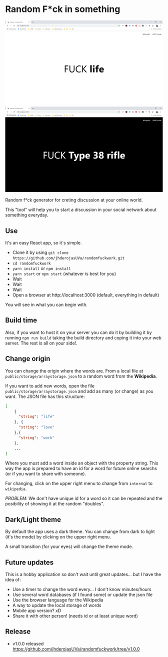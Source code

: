 # Random F*ck in something

![Example of running application in light mode](example.png)
![Example of running application in dark mode](example_dark.png)

Random f*ck generator for creting discussion at your online world.

This "tool" will help you to start a discussion in your social network about something everyday.

## Use

It's an easy React app, so it´s simple.

- Clone it by using `git clone https://github.com/jhderojasUVa/randomfuckwork.git`
- `cd randomfuckwork`
- `yarn install` or `npm install`
- `yarn start` or `npm start` (whatever is best for you)
- Wait
- Wait
- Wait
- Open a browser at http://localhost:3000 (default, everything in default)

You will see in what you can begin with.

## Build time

Also, if you want to host it on your server you can do it by building it by running `npm run build` taking the build directory and coping it into your web server. The rest is all on your side!.

## Change origin

You can change the origin where the words are. From a local file at `public/storage/arraystorage.json` to a random word from the __Wikipedia__.

If you want to add new words, open the file `public/storage/arraystorage.json` and add as many (or change) as you want. The JSON file has this structure:

```json
[
    {
      "string": "life"
    }, {
      "string": "love"
    },{
      "string": "work"
    },
    ...
]
```

Where you must add a word inside an object with the property string. This way the app is prepared to have an id for a word for future online searchs (or if you want to share with someone).

For changing, click on the upper right menu to change from `internal` to `wikipedia`.

*PROBLEM*: We don't have unique id for a word so it can be repeated and the posibility of showing it at the random "doubles".

## Dark/Light theme

By default the app uses a dark theme. You can change from dark to light (it's the mode) by clicking on the upper right menu.

A small transition (for your eyes) will change the theme mode.

## Future updates

This is a hobby application so don't wait until great updates... but I have the idea of:

* Use a timer to change the word every... I don't know minutes/hours
* Use several word databases (if I found some) or update the json file
* Use the browser language for the Wikipedia
* A way to update the local storage of words
* Mobile app version? xD
* Share it with other person! (needs id or at least unique word)

## Release

- v1.0.0 released https://github.com/jhderojasUVa/randomfuckwork/tree/v1.0.0
